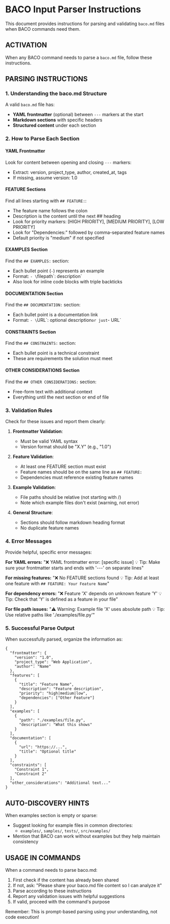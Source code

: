 # BACO Input Parser Instructions

This document provides instructions for parsing and validating `baco.md` files when BACO commands need them.

## ACTIVATION
When any BACO command needs to parse a `baco.md` file, follow these instructions.

## PARSING INSTRUCTIONS

### 1. Understanding the baco.md Structure

A valid `baco.md` file has:
- **YAML frontmatter** (optional) between `---` markers at the start
- **Markdown sections** with specific headers
- **Structured content** under each section

### 2. How to Parse Each Section

#### YAML Frontmatter
Look for content between opening and closing `---` markers:
- Extract: version, project_type, author, created_at, tags
- If missing, assume version: 1.0

#### FEATURE Sections
Find all lines starting with `## FEATURE:`:
- The feature name follows the colon
- Description is the content until the next ## heading
- Look for priority markers: [HIGH PRIORITY], [MEDIUM PRIORITY], [LOW PRIORITY]
- Look for "Dependencies:" followed by comma-separated feature names
- Default priority is "medium" if not specified

#### EXAMPLES Section
Find the `## EXAMPLES:` section:
- Each bullet point (`-`) represents an example
- Format: `- \`filepath\`: description`
- Also look for inline code blocks with triple backticks

#### DOCUMENTATION Section
Find the `## DOCUMENTATION:` section:
- Each bullet point is a documentation link
- Format: `- \`URL\`: optional description` or just `- URL`

#### CONSTRAINTS Section
Find the `## CONSTRAINTS:` section:
- Each bullet point is a technical constraint
- These are requirements the solution must meet

#### OTHER CONSIDERATIONS Section
Find the `## OTHER CONSIDERATIONS:` section:
- Free-form text with additional context
- Everything until the next section or end of file

### 3. Validation Rules

Check for these issues and report them clearly:

1. **Frontmatter Validation**:
   - Must be valid YAML syntax
   - Version format should be "X.Y" (e.g., "1.0")

2. **Feature Validation**:
   - At least one FEATURE section must exist
   - Feature names should be on the same line as `## FEATURE:`
   - Dependencies must reference existing feature names

3. **Example Validation**:
   - File paths should be relative (not starting with /)
   - Note which example files don't exist (warning, not error)

4. **General Structure**:
   - Sections should follow markdown heading format
   - No duplicate feature names

### 4. Error Messages

Provide helpful, specific error messages:

**For YAML errors:**
"❌ YAML frontmatter error: [specific issue]
💡 Tip: Make sure your frontmatter starts and ends with '---' on separate lines"

**For missing features:**
"❌ No FEATURE sections found
💡 Tip: Add at least one feature with `## FEATURE: Your Feature Name`"

**For dependency errors:**
"❌ Feature 'X' depends on unknown feature 'Y'
💡 Tip: Check that 'Y' is defined as a feature in your file"

**For file path issues:**
"⚠️ Warning: Example file 'X' uses absolute path
💡 Tip: Use relative paths like './examples/file.py'"

### 5. Successful Parse Output

When successfully parsed, organize the information as:

```
{
  "frontmatter": {
    "version": "1.0",
    "project_type": "Web Application",
    "author": "Name"
  },
  "features": [
    {
      "title": "Feature Name",
      "description": "Feature description",
      "priority": "high|medium|low",
      "dependencies": ["Other Feature"]
    }
  ],
  "examples": [
    {
      "path": "./examples/file.py",
      "description": "What this shows"
    }
  ],
  "documentation": [
    {
      "url": "https://...",
      "title": "Optional title"
    }
  ],
  "constraints": [
    "Constraint 1",
    "Constraint 2"
  ],
  "other_considerations": "Additional text..."
}
```

## AUTO-DISCOVERY HINTS

When examples section is empty or sparse:
- Suggest looking for example files in common directories:
  - `examples/`, `samples/`, `tests/`, `src/examples/`
- Mention that BACO can work without examples but they help maintain consistency

## USAGE IN COMMANDS

When a command needs to parse baco.md:
1. First check if the content has already been shared
2. If not, ask: "Please share your baco.md file content so I can analyze it"
3. Parse according to these instructions
4. Report any validation issues with helpful suggestions
5. If valid, proceed with the command's purpose

Remember: This is prompt-based parsing using your understanding, not code execution!